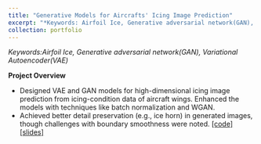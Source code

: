 ```yaml
---
title: "Generative Models for Aircrafts' Icing Image Prediction"
excerpt: "*Keywords: Airfoil Ice, Generative adversarial network(GAN), Variational Autoencoder(VAE)*<br/><img src='/images/IMG_3095.png' width='350'>"
collection: portfolio
---
```


*Keywords:Airfoil Ice, Generative adversarial network(GAN), Variational Autoencoder(VAE)*

**Project Overview**

- Designed VAE and GAN models for high-dimensional icing image prediction from icing-condition data of aircraft wings. Enhanced the models with techniques like batch normalization and WGAN.
- Achieved better detail preservation (e.g., ice horn) in generated images, though challenges with boundary smoothness were noted.
[[code]](https://li-yunai.github.io//portfolio/portfolio-1/)
[[slides]](https://li-yunai.github.io//portfolio/portfolio-1/)

